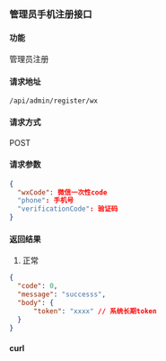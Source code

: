 
### 管理员手机注册接口

#### 功能
管理员注册

#### 请求地址
```text
/api/admin/register/wx
```

#### 请求方式
POST

#### 请求参数
```json
{
  "wxCode": 微信一次性code
  "phone": 手机号
  "verificationCode": 验证码
}
```

#### 返回结果
1. 正常
```json
{
  "code": 0,
  "message": "successs",
  "body": {
      "token": "xxxx" // 系统长期token
  }
}
```


#### curl
```text

```